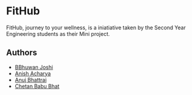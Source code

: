 
# FitHub

FitHub, journey to your wellness, is a iniatiative taken by the Second Year Engineering students as their Mini project.



## Authors

- [BBhuwan Joshi](https://www.instagram.com/erraz07/)
- [Anish Acharya](https://www.instagram.com/acharya8560/)
- [Anuj Bhattrai](https://www.instagram.com/katodozi_d_leo/)
- [Chetan Babu Bhat](https://www.instagram.com/__ar.bnn/)

